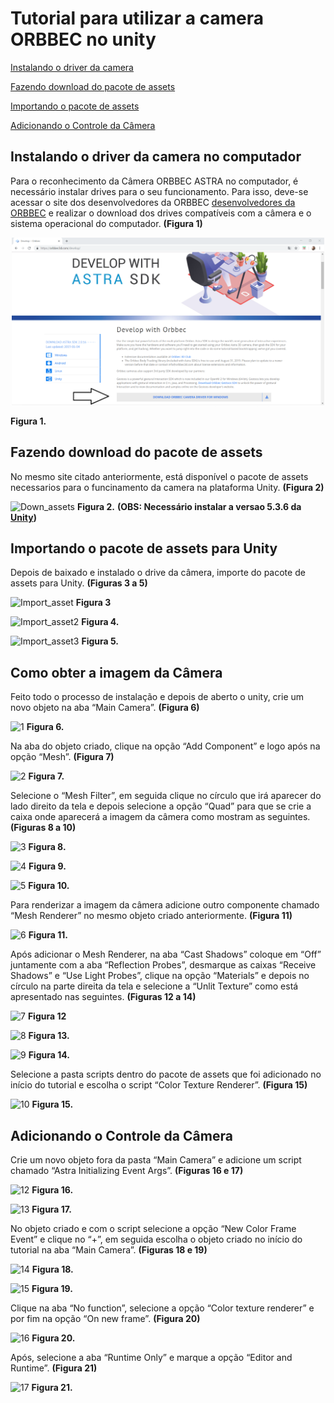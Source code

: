 # Tutorial para utilizar a camera ORBBEC no unity

[Instalando o driver da camera](#instalando-o-driver-da-camera-no-computador)

[Fazendo download do pacote de assets](#fazendo-download-do-pacote-de-assets)

[Importando o pacote de assets](#importando-o-pacote-de-assets-para-unity)

[Adicionando o Controle da Câmera](#adicionando-o-controle-da-câmera)



## Instalando o driver da camera no computador

Para o reconhecimento da Câmera ORBBEC ASTRA no computador, é necessário instalar drives para o seu funcionamento. Para isso, deve-se acessar o site dos desenvolvedores da ORBBEC [desenvolvedores da ORBBEC](https://orbbec3d.com/develop/) e realizar o download dos drives compatíveis com a câmera e o sistema operacional do computador. **(Figura 1)** 

<p align="center">
<img src="/img/driver_camera.png" width="500">
</p>

**Figura 1.**



## Fazendo download do pacote de assets

No mesmo site citado anteriormente, está disponível o pacote de assets necessarios para o funcinamento da camera na plataforma Unity. **(Figura 2)**

![Down_assets](https://user-images.githubusercontent.com/53840235/62720364-42709c80-b9e0-11e9-91be-ec1d56a658e0.PNG)
**Figura 2.**   **(OBS: Necessário instalar a versao 5.3.6 da [Unity](https://unity3d.com/pt/get-unity/download/archive))**


## Importando o pacote de assets para Unity


Depois de baixado e instalado o drive da câmera, importe do pacote de assets para Unity. **(Figuras 3 a 5)**


![Import_asset](https://user-images.githubusercontent.com/53840235/62721786-5c5fae80-b9e3-11e9-9bd1-ea806db81326.png)
**Figura 3**


![Import_asset2](https://user-images.githubusercontent.com/53840235/62721812-6ed9e800-b9e3-11e9-8cbb-98693531ee9c.PNG)
**Figura 4.**


![Import_asset3](https://user-images.githubusercontent.com/53840235/62721814-71d4d880-b9e3-11e9-8689-94a6a83d18fb.png)
**Figura 5.**




## Como obter a imagem da Câmera 

Feito todo o processo de instalação e depois de aberto o unity, crie um novo objeto na aba “Main Camera”. **(Figura 6)**


![1](https://user-images.githubusercontent.com/53840235/62721972-cd9f6180-b9e3-11e9-8025-08e225fe46fa.png)
**Figura 6.**


Na aba do objeto criado, clique na opção “Add Component” e logo após na opção “Mesh”. **(Figura 7)**


![2](https://user-images.githubusercontent.com/53840235/62722048-f1fb3e00-b9e3-11e9-9e59-ab49aaa7ff30.png)
**Figura 7.**


Selecione o “Mesh Filter”, em seguida clique no círculo que irá aparecer do lado direito da tela e depois selecione a opção “Quad” para que se crie a caixa onde aparecerá a imagem da câmera como mostram as seguintes.  **(Figuras 8 a 10)**


![3](https://user-images.githubusercontent.com/53840235/62722192-47374f80-b9e4-11e9-9932-93c94a95ba96.png)
**Figura 8.**


![4](https://user-images.githubusercontent.com/53840235/62722281-7948b180-b9e4-11e9-9d2d-53ed1fb4656c.png)
**Figura 9.**


![5](https://user-images.githubusercontent.com/53840235/62722317-8d8cae80-b9e4-11e9-9802-5c1a4d81f466.png)
**Figura 10.**


Para renderizar a imagem da câmera adicione outro componente chamado “Mesh Renderer” no mesmo objeto criado anteriormente. **(Figura 11)**


![6](https://user-images.githubusercontent.com/53840235/62722395-b44ae500-b9e4-11e9-963b-a670b757907f.png)
**Figura 11.**


Após adicionar o Mesh Renderer, na aba “Cast Shadows” coloque em “Off” juntamente com a aba “Reflection Probes”, desmarque as caixas “Receive Shadows” e “Use Light Probes”, clique na opção “Materials” e depois no círculo na parte direita da tela e selecione a “Unlit Texture” como está apresentado nas seguintes. **(Figuras 12 a 14)**


![7](https://user-images.githubusercontent.com/53840235/62722465-d2184a00-b9e4-11e9-8e17-4ba3d2398bfa.png)
**Figura 12**


![8](https://user-images.githubusercontent.com/53840235/62722523-fc6a0780-b9e4-11e9-9b6d-e7c0a6ce3977.png)
**Figura 13.**


![9](https://user-images.githubusercontent.com/53840235/62722525-ff64f800-b9e4-11e9-9d22-0d61be3523ea.png)
**Figura 14.**


Selecione a pasta scripts dentro do pacote de assets que foi adicionado no início do tutorial e escolha o script “Color Texture Renderer”. **(Figura 15)**


![10](https://user-images.githubusercontent.com/53840235/62722622-43f09380-b9e5-11e9-927e-e9ea947b90da.png)
**Figura 15.**


## Adicionando o Controle da Câmera

Crie um novo objeto fora da pasta “Main Camera” e adicione um script chamado “Astra Initializing Event Args”. **(Figuras 16 e 17)**
 

![12](https://user-images.githubusercontent.com/53840235/62722971-f88ab500-b9e5-11e9-8f89-942ce65334e0.PNG)
**Figura 16.**


![13](https://user-images.githubusercontent.com/53840235/62722977-fc1e3c00-b9e5-11e9-8068-44be60a5d993.PNG)
**Figura 17.**


No objeto criado e com o script selecione a opção “New Color Frame Event” e clique no “+”, em seguida escolha o objeto criado no início do tutorial na aba “Main Camera”. **(Figuras 18 e 19)**


![14](https://user-images.githubusercontent.com/53840235/62723052-27089000-b9e6-11e9-8b66-2c62a88280cf.png)
**Figura 18.**


![15](https://user-images.githubusercontent.com/53840235/62723316-cf1e5900-b9e6-11e9-8362-7bc566052760.png)
**Figura 19.**


Clique na aba “No function”, selecione a opção “Color texture renderer” e por fim na opção “On new frame”. **(Figura 20)**


![16](https://user-images.githubusercontent.com/53840235/62723325-d2b1e000-b9e6-11e9-98c1-fe55cfd6e88e.png)
**Figura 20.**


Após, selecione a aba “Runtime Only” e marque a opção “Editor and Runtime”. **(Figura 21)**


![17](https://user-images.githubusercontent.com/53840235/62723504-42c06600-b9e7-11e9-873b-b39935c19379.png)
**Figura 21.**
